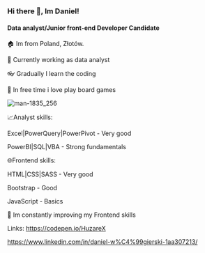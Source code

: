 ### Hi there 👋, Im Daniel!
#### Data analyst/Junior front-end Developer Candidate
🏠 Im from Poland, Złotów.

💼 Currently working as data analyst

👓 Gradually I learn the coding

🎲 In free time i love play board games

![man-1835_256](https://user-images.githubusercontent.com/102318881/205519440-a60c227d-d4f8-408c-9a7b-357f0301decb.gif)


📈Analyst skills:

Excel|PowerQuery|PowerPivot - Very good

PowerBI|SQL|VBA - Strong fundamentals


🌐Frontend skills:

HTML|CSS|SASS - Very good

Bootstrap - Good

JavaScript - Basics

🌱 Im constantly improving my Frontend skills


Links:
https://codepen.io/HuzareX

https://www.linkedin.com/in/daniel-w%C4%99gierski-1aa307213/


